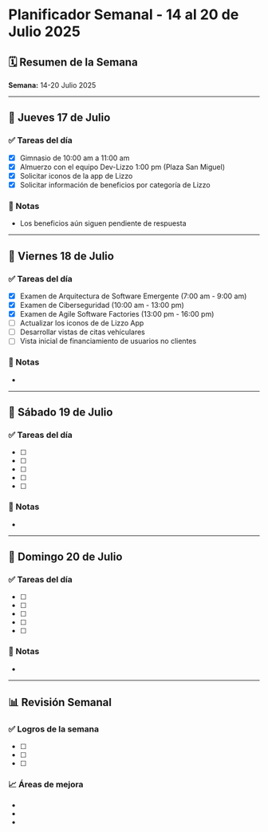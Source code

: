 # Planificador Semanal - 14 al 20 de Julio 2025

## 🗓️ Resumen de la Semana

**Semana:** 14-20 Julio 2025  

---

## 📅 Jueves 17 de Julio

### ✅ Tareas del día
- [X] Gimnasio de 10:00 am a 11:00 am
- [X] Almuerzo con el equipo Dev-Lizzo 1:00 pm (Plaza San Miguel)
- [X] Solicitar iconos de la app de Lizzo
- [X] Solicitar información de beneficios por categoría de Lizzo

### 📝 Notas
- Los beneficios aún siguen pendiente de respuesta



---

## 📅 Viernes 18 de Julio

### ✅ Tareas del día
- [X] Examen de Arquitectura de Software Emergente (7:00 am - 9:00 am)
- [X] Examen de Ciberseguridad (10:00 am - 13:00 pm)
- [X] Examen de Agile Software Factories (13:00 pm - 16:00 pm)
- [ ] Actualizar los iconos de de Lizzo App
- [ ] Desarrollar vistas de citas vehículares
- [ ] Vista inicial de financiamiento de usuarios no clientes

### 📝 Notas
- 



---

## 📅 Sábado 19 de Julio

### ✅ Tareas del día
- [ ] 
- [ ] 
- [ ] 
- [ ] 
- [ ] 

### 📝 Notas
- 



---

## 📅 Domingo 20 de Julio

### ✅ Tareas del día
- [ ] 
- [ ] 
- [ ] 
- [ ] 
- [ ] 

### 📝 Notas
- 



---

## 📊 Revisión Semanal

### ✅ Logros de la semana
- [ ] 
- [ ] 
- [ ] 

### 📈 Áreas de mejora
- 
- 
- 
